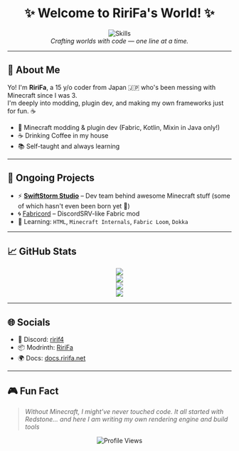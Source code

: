 <h1 align="center">✨ Welcome to RiriFa's World! ✨</h1>
<p align="center">
  <img src="https://skillicons.dev/icons?i=java,kotlin,ts,cpp,gradle,git,html,css,js&theme=dark" alt="Skills" /><br/>
  <em>Crafting worlds with code — one line at a time.</em>
</p>

<hr/>

<h2>🙋 About Me</h2>
<p>
  Yo! I'm <strong>RiriFa</strong>, a 15 y/o coder from Japan 🇯🇵 who's been messing with Minecraft since I was 3.<br/>
  I'm deeply into modding, plugin dev, and making my own frameworks just for fun. ☕
</p>

<ul>
  <li>🧱 Minecraft modding & plugin dev (Fabric, Kotlin, Mixin in Java only!)</li>
  <li>☕ Drinking Coffee in my house</li>
  <li>📚 Self-taught and always learning</li>
</ul>

<hr/>

<h2>🚀 Ongoing Projects</h2>
<ul>
  <li>⚡ <strong><a href="https://github.com/SwiftStorm-Studio" target="_blank">SwiftStorm Studio</a></strong> – Dev team behind awesome Minecraft stuff (some of which hasn't even been born yet 🤔)</li>
  <li>🌀 <a href="https://github.com/ririf4/Fabricord" target="_blank">Fabricord</a> – DiscordSRV-like Fabric mod</li>
  <li>🧪 Learning: <code>HTML</code>, <code>Minecraft Internals</code>, <code>Fabric Loom</code>, <code>Dokka</code></li>
</ul>

<hr/>

<h2>📈 GitHub Stats</h2>
<div align="center">
  <img src="https://github-readme-stats.vercel.app/api?username=ririf4&show_icons=true&theme=tokyonight&hide_border=true"/>
  <br/>
  <img src="https://streak-stats.demolab.com?user=ririf4&theme=tokyonight&date_format=%5BY%5DM%20j"/>
  <br/>
  <img src="https://github-readme-stats.vercel.app/api/top-langs/?username=ririf4&layout=compact&langs_count=8&theme=tokyonight&hide_border=true"/>
  <br/>
  <img src="https://github-readme-activity-graph.vercel.app/graph?username=ririf4&theme=github-compact"/>
</div>

<hr/>

<h2>🌐 Socials</h2>
<ul>
  <li>💬 Discord: <a href="https://discordapp.com/users/959721106816770088" target="_blank">ririf4</a></li>
  <li>📦 Modrinth: <a href="https://modrinth.com/user/RiriFa" target="_blank">RiriFa</a></li>
  <li>🌍 Docs: <a href="https://docs.ririfa.net" target="_blank">docs.ririfa.net</a></li>
</ul>

<hr/>

<h2>🎮 Fun Fact</h2>
<blockquote><em>Without Minecraft, I might’ve never touched code. It all started with Redstone... and here I am writing my own rendering engine and build tools</em></blockquote>

<p align="center">
  <img src="https://komarev.com/ghpvc/?username=ririf4&style=flat-square" alt="Profile Views"/>
</p>

